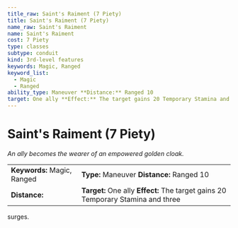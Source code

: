 ```yaml
---
title_raw: Saint's Raiment (7 Piety)
title: Saint's Raiment (7 Piety)
name_raw: Saint's Raiment
name: Saint's Raiment
cost: 7 Piety
type: classes
subtype: conduit
kind: 3rd-level features
keywords: Magic, Ranged
keyword_list:
  - Magic
  - Ranged
ability_type: Maneuver **Distance:** Ranged 10
target: One ally **Effect:** The target gains 20 Temporary Stamina and three
---
```


# Saint's Raiment (7 Piety)

*An ally becomes the wearer of an empowered golden cloak.*

|                             |                                                                                  |
| :-------------------------- | :------------------------------------------------------------------------------- |
| **Keywords:** Magic, Ranged | **Type:** Maneuver **Distance:** Ranged 10                                       |
| **Distance:**               | **Target:** One ally **Effect:** The target gains 20 Temporary Stamina and three |

surges.

